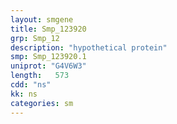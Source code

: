 ```yaml
---
layout: smgene
title: Smp_123920
grp: Smp_12
description: "hypothetical protein"
smp: Smp_123920.1
uniprot: "G4V6W3"
length:   573
cdd: "ns"
kk: ns
categories: sm
---
```


